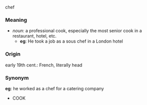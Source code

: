chef
### Meaning
+ _noun_: a professional cook, especially the most senior cook in a restaurant, hotel, etc.
	+ __eg__: He took a job as a sous chef in a London hotel

### Origin

early 19th cent.: French, literally head

### Synonym

__eg__: he worked as a chef for a catering company

+ COOK


